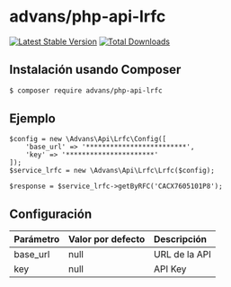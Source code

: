 # advans/php-api-lrfc

[![Latest Stable Version](https://img.shields.io/packagist/v/advans/php-api-lrfc?style=flat-square)](https://packagist.org/packages/advans/php-api-lrfc)
[![Total Downloads](https://img.shields.io/packagist/dt/advans/php-api-lrfc?style=flat-square)](https://packagist.org/packages/advans/php-api-lrfc)

## Instalación usando Composer

```sh
$ composer require advans/php-api-lrfc
```

## Ejemplo

````
$config = new \Advans\Api\Lrfc\Config([
    'base_url' => '*************************',
    'key' => '**********************'
]);
$service_lrfc = new \Advans\Api\Lrfc\Lrfc($config);

$response = $service_lrfc->getByRFC('CACX7605101P8');
````

## Configuración

| Parámetro | Valor por defecto | Descripción |
| :--- | :--- | :--- |
| base_url | null | URL de la API |
| key | null | API Key |
